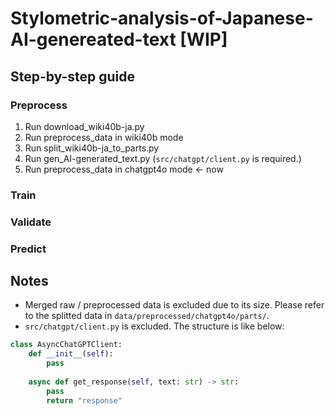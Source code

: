 # Stylometric-analysis-of-Japanese-AI-genereated-text [WIP]
## Step-by-step guide
### Preprocess
1. Run download_wiki40b-ja.py
2. Run preprocess_data in wiki40b mode
3. Run split_wiki40b-ja_to_parts.py
4. Run gen_AI-generated_text.py
(`src/chatgpt/client.py` is required.)
5. Run preprocess_data in chatgpt4o mode ← now

### Train

### Validate

### Predict

## Notes
- Merged raw / preprocessed data is excluded due to its size. Please refer to the splitted data in `data/preprocessed/chatgpt4o/parts/`.
- `src/chatgpt/client.py` is excluded. The structure is like below:
```python
class AsyncChatGPTClient:
    def __init__(self):
        pass
        
    async def get_response(self, text: str) -> str:
        pass
        return "response"
```